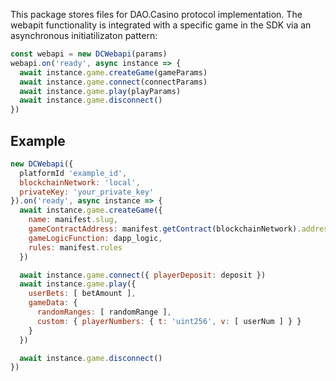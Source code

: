 This package stores files for DAO.Casino protocol implementation. 
The webapit functionality is integrated with a specific game in the SDK via an asynchronous initiatilizaton pattern:
```javascript
const webapi = new DCWebapi(params)
webapi.on('ready', async instance => {
  await instance.game.createGame(gameParams)
  await instance.game.connect(connectParams)
  await instance.game.play(playParams)
  await instance.game.disconnect()
})
```

## Example

```javascript
new DCWebapi({
  platformId 'example_id',
  blockchainNetwork: 'local',
  privateKey: 'your_private_key'
}).on('ready', async instance => {
  await instance.game.createGame({
    name: manifest.slug,
    gameContractAddress: manifest.getContract(blockchainNetwork).address,
    gameLogicFunction: dapp_logic,
    rules: manifest.rules
  })

  await instance.game.connect({ playerDeposit: deposit })
  await instance.game.play({
    userBets: [ betAmount ],
    gameData: {
      randomRanges: [ randomRange ],
      custom: { playerNumbers: { t: 'uint256', v: [ userNum ] } }
    }
  })

  await instance.game.disconnect()
})
```